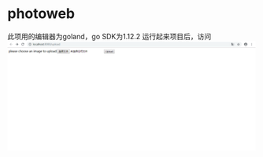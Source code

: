 # photoweb
此项用的编辑器为goland，go SDK为1.12.2
运行起来项目后，访问  ![localhost:8080/upload](https://github.com/biaolongyao/photoweb/blob/master/public/images/shouye.jpg)
